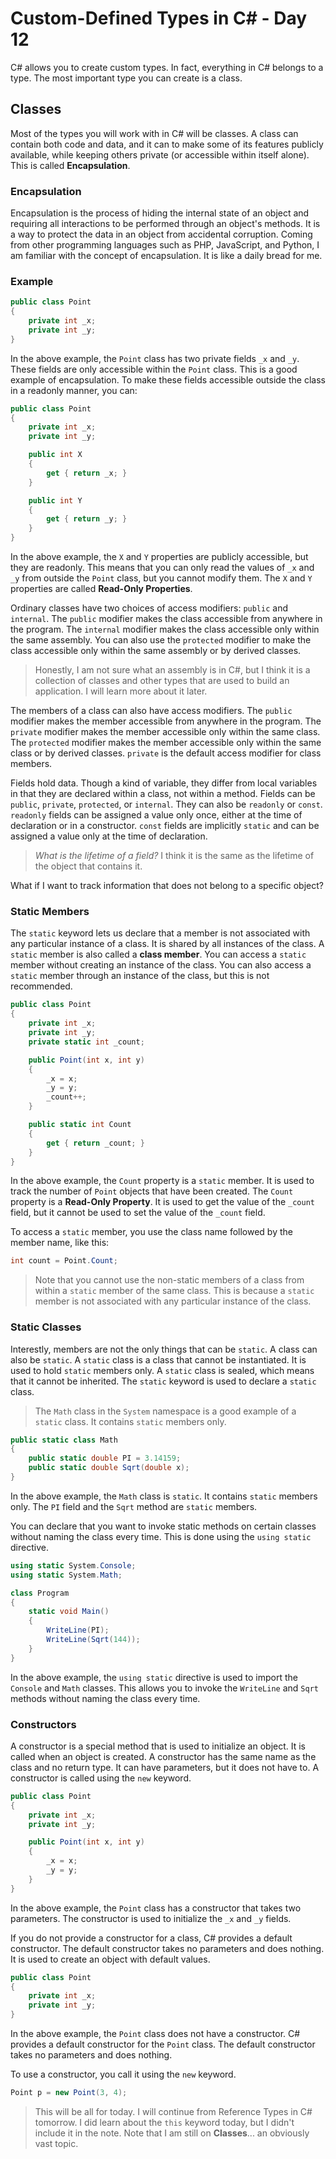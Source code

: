 # Custom-Defined Types in C# - Day 12

C# allows you to create custom types. In fact, everything in C# belongs to a type. The most important type you can create is a class.

## Classes

Most of the types you will work with in C# will be classes. A class can contain both code and data, and it can to make some of its features publicly available, while keeping others private (or accessible within itself alone). This is called **Encapsulation**.

### Encapsulation

Encapsulation is the process of hiding the internal state of an object and requiring all interactions to be performed through an object's methods. It is a way to protect the data in an object from accidental corruption. Coming from other programming languages such as PHP, JavaScript, and Python, I am familiar with the concept of encapsulation. It is like a daily bread for me.

### Example

```csharp
public class Point
{
	private int _x;
	private int _y;
}
```

In the above example, the `Point` class has two private fields `_x` and `_y`. These fields are only accessible within the `Point` class. This is a good example of encapsulation. To make these fields accessible outside the class in a readonly manner, you can:

```csharp
public class Point
{
	private int _x;
	private int _y;

	public int X
	{
		get { return _x; }
	}

	public int Y
	{
		get { return _y; }
	}
}
```

In the above example, the `X` and `Y` properties are publicly accessible, but they are readonly. This means that you can only read the values of `_x` and `_y` from outside the `Point` class, but you cannot modify them. The `X` and `Y` properties are called **Read-Only Properties**.

Ordinary classes have two choices of access modifiers: `public` and `internal`. The `public` modifier makes the class accessible from anywhere in the program. The `internal` modifier makes the class accessible only within the same assembly. You can also use the `protected` modifier to make the class accessible only within the same assembly or by derived classes.

> Honestly, I am not sure what an assembly is in C#, but I think it is a collection of classes and other types that are used to build an application. I will learn more about it later.

The members of a class can also have access modifiers. The `public` modifier makes the member accessible from anywhere in the program. The `private` modifier makes the member accessible only within the same class. The `protected` modifier makes the member accessible only within the same class or by derived classes. `private` is the default access modifier for class members.

Fields hold data. Though a kind of variable, they differ from local variables in that they are declared within a class, not within a method. Fields can be `public`, `private`, `protected`, or `internal`. They can also be `readonly` or `const`. `readonly` fields can be assigned a value only once, either at the time of declaration or in a constructor. `const` fields are implicitly `static` and can be assigned a value only at the time of declaration.

> _What is the lifetime of a field?_ I think it is the same as the lifetime of the object that contains it.

What if I want to track information that does not belong to a specific object?

### Static Members

The `static` keyword lets us declare that a member is not associated with any particular instance of a class. It is shared by all instances of the class. A `static` member is also called a **class member**. You can access a `static` member without creating an instance of the class. You can also access a `static` member through an instance of the class, but this is not recommended.

```csharp
public class Point
{
	private int _x;
	private int _y;
	private static int _count;

	public Point(int x, int y)
	{
		_x = x;
		_y = y;
		_count++;
	}

	public static int Count
	{
		get { return _count; }
	}
}
```

In the above example, the `Count` property is a `static` member. It is used to track the number of `Point` objects that have been created. The `Count` property is a **Read-Only Property**. It is used to get the value of the `_count` field, but it cannot be used to set the value of the `_count` field.

To access a `static` member, you use the class name followed by the member name, like this:

```csharp
int count = Point.Count;
```

> Note that you cannot use the non-static members of a class from within a `static` member of the same class. This is because a `static` member is not associated with any particular instance of the class.

### Static Classes

Interestly, members are not the only things that can be `static`. A class can also be `static`. A `static` class is a class that cannot be instantiated. It is used to hold `static` members only. A `static` class is sealed, which means that it cannot be inherited. The `static` keyword is used to declare a `static` class.

> The `Math` class in the `System` namespace is a good example of a `static` class. It contains `static` members only.

```csharp
public static class Math
{
	public static double PI = 3.14159;
	public static double Sqrt(double x);
}
```

In the above example, the `Math` class is `static`. It contains `static` members only. The `PI` field and the `Sqrt` method are `static` members.

You can declare that you want to invoke static methods on certain classes without naming the class every time. This is done using the `using static` directive.

```csharp
using static System.Console;
using static System.Math;

class Program
{
	static void Main()
	{
		WriteLine(PI);
		WriteLine(Sqrt(144));
	}
}
```

In the above example, the `using static` directive is used to import the `Console` and `Math` classes. This allows you to invoke the `WriteLine` and `Sqrt` methods without naming the class every time.

### Constructors

A constructor is a special method that is used to initialize an object. It is called when an object is created. A constructor has the same name as the class and no return type. It can have parameters, but it does not have to. A constructor is called using the `new` keyword.

```csharp
public class Point
{
	private int _x;
	private int _y;

	public Point(int x, int y)
	{
		_x = x;
		_y = y;
	}
}
```

In the above example, the `Point` class has a constructor that takes two parameters. The constructor is used to initialize the `_x` and `_y` fields.

If you do not provide a constructor for a class, C# provides a default constructor. The default constructor takes no parameters and does nothing. It is used to create an object with default values.

```csharp
public class Point
{
	private int _x;
	private int _y;
}
```

In the above example, the `Point` class does not have a constructor. C# provides a default constructor for the `Point` class. The default constructor takes no parameters and does nothing.

To use a constructor, you call it using the `new` keyword.

```csharp
Point p = new Point(3, 4);
```

> This will be all for today. I will continue from Reference Types in C# tomorrow. I did learn about the `this` keyword today, but I didn't include it in the note. Note that I am still on **Classes**... an obviously vast topic.
